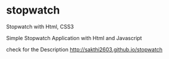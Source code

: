 stopwatch
=========

Stopwatch with Html, CSS3

Simple Stopwatch Application with Html and Javascript 

check for the Description
http://sakthi2603.github.io/stopwatch
